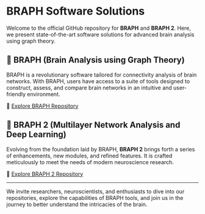 # BRAPH Software Solutions

Welcome to the official GitHub repository for **BRAPH** and **BRAPH 2**. Here, we present state-of-the-art software solutions for advanced brain analysis using graph theory.

## 🧠 BRAPH (Brain Analysis using Graph Theory)

BRAPH is a revolutionary software tailored for connectivity analysis of brain networks. With BRAPH, users have access to a suite of tools designed to construct, assess, and compare brain networks in an intuitive and user-friendly environment.

🔗 [Explore BRAPH Repository](https://github.com/braph-software/BRAPH)

## 🧠 BRAPH 2 (Multilayer Network Analysis and Deep Learning)

Evolving from the foundation laid by BRAPH, **BRAPH 2** brings forth a series of enhancements, new modules, and refined features. It is crafted meticulously to meet the needs of modern neuroscience research.

🔗 [Explore BRAPH 2 Repository](https://github.com/braph-software/BRAPH-2)

---

We invite researchers, neuroscientists, and enthusiasts to dive into our repositories, explore the capabilities of BRAPH tools, and join us in the journey to better understand the intricacies of the brain.
